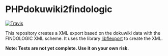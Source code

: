 # PHPdokuwiki2findologic

[![Travis](https://api.travis-ci.org/TheKeymaster/phpdokuwiki2findologic.svg)](https://travis-ci.org/TheKeymaster/phpdokuwiki2findologic)

This repository creates a XML export based on the dokuwiki data with the FINDOLOGIC XML scheme. It uses the library [libflexport](https://github.com/findologic/libflexport) to create the XML.

**Note: Tests are not yet complete. Use it on your own risk.**
